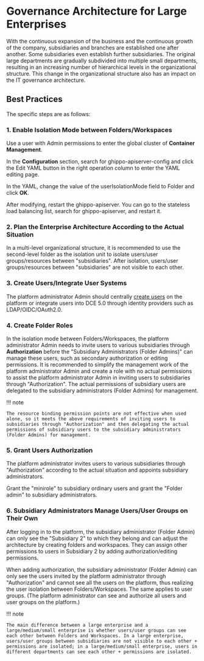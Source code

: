 # Governance Architecture for Large Enterprises

With the continuous expansion of the business and the continuous growth of the company, subsidiaries and branches are established one after another. Some subsidiaries even establish further subsidiaries. The original large departments are gradually subdivided into multiple small departments, resulting in an increasing number of hierarchical levels in the organizational structure. This change in the organizational structure also has an impact on the IT governance architecture.

## Best Practices

The specific steps are as follows:

### 1. Enable Isolation Mode between Folders/Workspaces

Use a user with Admin permissions to enter the global cluster of **Container Management**.

In the **Configuration** section, search for ghippo-apiserver-config and click the Edit YAML button in the right operation column to enter the YAML editing page.

In the YAML, change the value of the userIsolationMode field to Folder and click **OK**.

After modifying, restart the ghippo-apiserver. You can go to the stateless load balancing list, search for ghippo-apiserver, and restart it.

### 2. Plan the Enterprise Architecture According to the Actual Situation

In a multi-level organizational structure, it is recommended to use the second-level folder as the isolation unit to isolate users/user groups/resources between "subsidiaries". After isolation, users/user groups/resources between "subsidiaries" are not visible to each other.

### 3. Create Users/Integrate User Systems

The platform administrator Admin should centrally [create users](../user-guide/access-control/user.md) on the platform or integrate users into DCE 5.0 through identity providers such as LDAP/OIDC/OAuth2.0.

### 4. Create Folder Roles

In the isolation mode between Folders/Workspaces, the platform administrator Admin needs to invite users to various subsidiaries through **Authorization** before the "Subsidiary Administrators (Folder Admins)" can manage these users, such as secondary authorization or editing permissions. It is recommended to simplify the management work of the platform administrator Admin and create a role with no actual permissions to assist the platform administrator Admin in inviting users to subsidiaries through "Authorization". The actual permissions of subsidiary users are delegated to the subsidiary administrators (Folder Admins) for management.

!!! note

    The resource binding permission points are not effective when used alone, so it meets the above requirements of inviting users to subsidiaries through "Authorization" and then delegating the actual permissions of subsidiary users to the subsidiary administrators (Folder Admins) for management.

### 5. Grant Users Authorization

The platform administrator invites users to various subsidiaries through "Authorization" according to the actual situation and appoints subsidiary administrators.

Grant the "minirole" to subsidiary ordinary users and grant the "Folder admin" to subsidiary administrators.

### 6. Subsidiary Administrators Manage Users/User Groups on Their Own

After logging in to the platform, the subsidiary administrator (Folder Admin) can only see the "Subsidiary 2" to which they belong and can adjust the architecture by creating folders and workspaces. They can assign other permissions to users in Subsidiary 2 by adding authorization/editing permissions.

When adding authorization, the subsidiary administrator (Folder Admin) can only see the users invited by the platform administrator through "Authorization" and cannot see all the users on the platform, thus realizing the user isolation between Folders/Workspaces. The same applies to user groups. (The platform administrator can see and authorize all users and user groups on the platform.)

!!! note

    The main difference between a large enterprise and a large/medium/small enterprise is whether users/user groups can see each other between Folders and Workspaces. In a large enterprise, users/user groups between subsidiaries are not visible to each other + permissions are isolated; in a large/medium/small enterprise, users in different departments can see each other + permissions are isolated.

